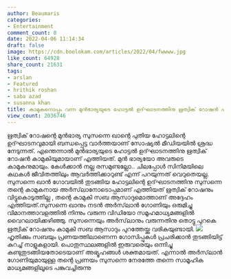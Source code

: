 ```yaml
---
author: Beaumaris
categories:
- Entertainment
comment_count: 0
date: 2022-04-06 11:14:34
draft: false
image: https://cdn.boolokam.com/articles/2022/04/fwwww.jpg
like_count: 64928
share_count: 21631
tags:
- arslan
- Featured
- hrithik roshan
- saba azad
- susanna khan
title: കാമുകനൊപ്പം വന്ന മുൻഭാര്യയുടെ ഹോട്ടൽ ഉദ്‌ഘാടനത്തിനു ഋത്വിക് റോഷൻ എത്തിയത് കാമുകിയുമായി
view_count: 2036746
---
```


ഋത്വിക് റോഷന്റെ മുൻഭാര്യ സുസന്നെ ഖാന്റെ പുതിയ ഹോട്ടലിന്റെ ഉദ്‌ഘാടനവുമായി ബന്ധപ്പെട്ട വാർത്തയാണ് സോഷ്യൽ മീഡിയയിൽ ശ്രദ്ധ നേടുന്നത്. എന്തെന്നാൽ മുൻഭാര്യയുടെ ഹോട്ടൽ ഉദ്‌ഘാടനത്തിനു ഋത്വിക് റോഷൻ കാമുകിയുമായാണ് എത്തിയത്. മുൻ ഭാര്യയോ അവരുടെ കാമുകനുമായും. കേൾക്കാൻ നല്ല രസമുണ്ടല്ലോ.. ചിലപ്പോൾ സിനിമയിലെ കഥകൾ ജീവിതത്തിലും ആവർത്തിക്കാറുണ്ട് എന്ന് പറയുന്നത് വെറുതെയല്ല. സുസന്നെ ഖാൻ ഗോവയിൽ തുടങ്ങിയ ഹോട്ടലിന്റെ ഉദ്‌ഘാടനത്തിനു സുസന്നെ തന്റെ കാമുകനായ അർസ്‌ലാനോടൊപ്പമാണ് എത്തിയത് ഋത്വിക് റോഷനും വിട്ടുകൊടുത്തില്ല , തന്റെ കാമുകി സബ ആസാദുമൊത്താണ് അദ്ദേഹം എത്തിയത്.സുസന്നെ ഖാനും നടന്‍ അര്‍സ്‌ലാന്‍ ഗോണിയും ഒരുമിച്ചു വിമാനത്താവളത്തിൽ നിന്നും വരുന്ന വിഡിയോ സമൂഹമാധ്യമങ്ങളിൽ വൈറലായിക്കഴിഞ്ഞു. സുസന്നെയും അർസ്‌ലാനും വരുന്നതിനു തൊട്ടു പുറകെ ഋത്വിക് റോഷനും കാമുകി സബ ആസാദും പുറത്തേയ്ക്കു വരികയുണ്ടായി. ![](https://cdn.boolokam.com/articles/2022/04/fwwww.jpg)ഹൃതിക്കും സബയും പ്രണയത്തിലാണെന്ന ഗോസിപ്പുകൾ പ്രചരിക്കാന്‍ തുടങ്ങിയിട്ട് കുറച്ച് നാളുകളായി. പൊതുസ്ഥലങ്ങളില്‍ ഇരുവരെയും ഒന്നിച്ചു കണ്ടുതുടങ്ങിയതോടെയാണ് അഭ്യൂഹങ്ങൾ ശക്തമായത്. എന്നാൽ അര്‍സ്‌ലാന്‍ ഗോണിയുമായുള്ള തന്റെ പ്രണയം സുസന്നെ നേരത്തേ തന്നെ സാമൂഹിക മാധ്യമങ്ങളിലൂടെ പങ്കുവച്ചിരുന്നു